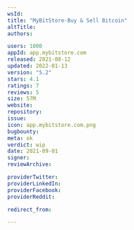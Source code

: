 ```yaml
---
wsId: 
title: "MyBitStore-Buy & Sell Bitcoin"
altTitle: 
authors:

users: 1000
appId: app.mybitstore.com
released: 2021-08-12
updated: 2022-01-13
version: "5.2"
stars: 4.1
ratings: 7
reviews: 5
size: 57M
website: 
repository: 
issue: 
icon: app.mybitstore.com.png
bugbounty: 
meta: ok
verdict: wip
date: 2021-09-01
signer: 
reviewArchive:

providerTwitter: 
providerLinkedIn: 
providerFacebook: 
providerReddit: 

redirect_from:

---
```


